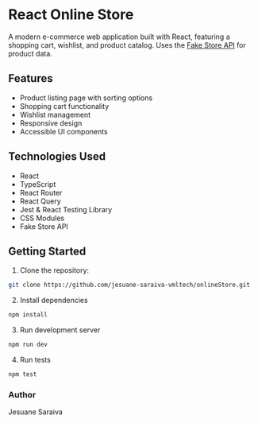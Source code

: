 # React Online Store

A modern e-commerce web application built with React, featuring a shopping cart, wishlist, and product catalog. Uses the [Fake Store API](https://fakestoreapi.com/) for product data.

## Features

- Product listing page with sorting options
- Shopping cart functionality
- Wishlist management
- Responsive design
- Accessible UI components

## Technologies Used

- React
- TypeScript
- React Router
- React Query
- Jest & React Testing Library
- CSS Modules
- Fake Store API

## Getting Started

1. Clone the repository:

```bash
git clone https://github.com/jesuane-saraiva-vmltech/onlineStore.git
```

2. Install dependencies

```bash
npm install
```

3. Run development server

```bash
npm run dev
```

4. Run tests

```bash
npm test
```

### Author

Jesuane Saraiva
